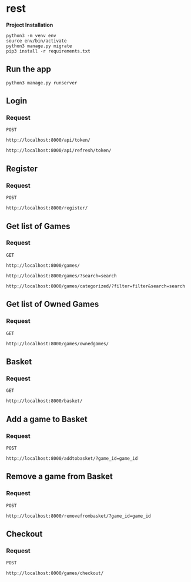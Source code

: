 # rest

**Project Installation**

```
python3 -m venv env
source env/bin/activate
python3 manage.py migrate
pip3 install -r requirements.txt

```
## Run the app

    python3 manage.py runserver
    
    
## Login
### Request

`POST`

    http://localhost:8000/api/token/
     
    http://localhost:8000/api/refresh/token/


## Register
### Request

`POST`

    http://localhost:8000/register/


## Get list of Games
### Request

`GET`

    http://localhost:8000/games/
     
    http://localhost:8000/games/?search=search

    http://localhost:8000/games/categorized/?filter=filter&search=search

    
   
## Get list of Owned Games
### Request

`GET`

    http://localhost:8000/games/ownedgames/


## Basket
### Request

`GET`

    http://localhost:8000/basket/
    
    
## Add a game to Basket
### Request
`POST`
     
    http://localhost:8000/addtobasket/?game_id=game_id
    
    
## Remove a game from Basket
### Request
`POST`
     
    http://localhost:8000/removefrombasket/?game_id=game_id
    
    
## Checkout
### Request

`POST`

    http://localhost:8000/games/checkout/


